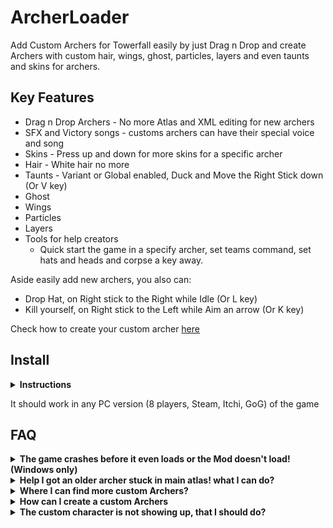 <!-- <p align="center">
  <a href="#key-features">Key Features</a> •
  <a href="#how-to-use">Installation</a> •
  <a href="#download">Download</a> •
  <a href="#credits">Credits</a> •
  <a href="#related">Related</a> •
  <a href="#license">License</a>
</p>

![screenshot](https://raw.githubusercontent.com/amitmerchant1990/electron-markdownify/master/app/img/markdownify.gif) -->

# ArcherLoader

Add Custom Archers for Towerfall easily by just Drag n Drop and create Archers with custom hair, wings, ghost, particles, layers and even taunts and skins for archers.

## Key Features

* Drag n Drop Archers - No more Atlas and XML editing for new archers
* SFX and Victory songs - customs archers can have their special voice and song
* Skins - Press up and down for more skins for a specific archer
* Hair - White hair no more
* Taunts - Variant or Global enabled, Duck and Move the Right Stick down (Or V key)
* Ghost
* Wings
* Particles
* Layers
* Tools for help creators
  - Quick start the game in a specify archer, set teams command, set hats and heads and corpse a key away.

Aside easily add new archers, you also can:

* Drop Hat, on Right stick to the Right while Idle (Or L key)
* Kill yourself, on Right stick to the Left while Aim an arrow (Or K key)

Check how to create your custom archer [here](https://github.com/RedDude/ArcherLoader/wiki)

## Install
<details><summary><b>Instructions</b></summary>
 
- Install [FortRise](https://github.com/Terria-K/FortRise)
- Download and Copy the "ArcherLoader" folder to "Mods" folder the game main folder (aka game Root)
(you game root is probably:C:\SteamLibrary\steamapps\common\TowerFall)
- Download a custom character (for instance, [⁠Madeline & Badeline](https://discord.com/channels/248961953656078337/1109196498849239082) or ⁠[Skeleton Archer](https://discord.com/channels/248961953656078337/1110725737461329950))
- Then you can put the custom archer *FOLDER* in any of the following folders:

```  
{Game Main folder}\Mods\ArcherLoader\CustomArchers
  
{Game Main folder}\CustomArchers
  
{Game Main folder}\Content\Mod\CustomArchers
  
{Game Main folder}\Mods\ArcherLoader\Content\CustomArchers
```

Install complete!
</details>

It should work in any PC version (8 players, Steam, Itchi, GoG) of the game

<h2><b>FAQ</b></h2>
  
<details><summary><b>The game crashes before it even loads or the Mod doesn't load! (Windows only)</b></summary>	 
If the game crashes before loading, or you see an error in the console that says 

An attempt was made to load an assembly from a network location which would have caused the assembly to be sandboxed in previous 
versions of the .NET Framework.

on Windows, head into the mod dll, open the properties and hit the unblock checkbox at the bottom.
</details>
 
<details><summary><b>Help I got an older archer stuck in main atlas! what I can do?</b></summary>
I can help!They can be extracted pretty easily now. Send me the files on [discord](https://discord.com/channels/248961953656078337/825482637216186421) and I see what I can do.
</details>

<details><summary><b>Where I can find more custom Archers?</b></summary>
Check in [here](https://discord.com/channels/248961953656078337/1109173629918384230)
</details>

<details><summary><b>How can I create a custom Archers</b></summary>
Check how to create your custom archer [here](https://github.com/RedDude/ArcherLoader/wiki)
</details>

 
<details><b><summary>The custom character is not showing up, that I should do?</b></summary>
  
* Check if FortRise is correcly installed by checking if the Mod option is in the main menu
* Check if ArcherLoader is correcly installed by checking if it is inside the Mod options
* Check you added the whole archer folder in one of the following folders:

```  
{Game Main folder}\Mods\ArcherLoader\CustomArchers
  
{Game Main folder}\CustomArchers
  
{Game Main folder}\Content\Mod\CustomArchers
  
{Game Main folder}\Mods\ArcherLoader\Content\CustomArchers
```
  * Ask help in the [discord](https://discord.com/channels/248961953656078337/825482637216186421) channel  
</details>



<!-- 
<h1 align="center">
  <br>
  <a href="http://www.amitmerchant.com/electron-markdownify"><img src="https://raw.githubusercontent.com/amitmerchant1990/electron-markdownify/master/app/img/markdownify.png" alt="Markdownify" width="200"></a>
  <br>
  Markdownify
  <br>
</h1>

<h4 align="center">A minimal Markdown Editor desktop app built on top of <a href="http://electron.atom.io" target="_blank">Electron</a>.</h4>


<p align="center">
  <a href="https://badge.fury.io/js/electron-markdownify">
    <img src="https://badge.fury.io/js/electron-markdownify.svg"
         alt="Gitter">
  </a>
  <a href="https://gitter.im/amitmerchant1990/electron-markdownify"><img src="https://badges.gitter.im/amitmerchant1990/electron-markdownify.svg"></a>
  <a href="https://saythanks.io/to/bullredeyes@gmail.com">
      <img src="https://img.shields.io/badge/SayThanks.io-%E2%98%BC-1EAEDB.svg">
  </a>
  <a href="https://www.paypal.me/AmitMerchant">
    <img src="https://img.shields.io/badge/$-donate-ff69b4.svg?maxAge=2592000&amp;style=flat">
  </a>
</p>
 -->

<!-- 
> **Note**
> If you're using Linux Bash for Windows, [see this guide](https://www.howtogeek.com/261575/how-to-run-graphical-linux-desktop-applications-from-windows-10s-bash-shell/) or use `node` from the command prompt.

## Download

You can [download](https://github.com/amitmerchant1990/electron-markdownify/releases/tag/v1.2.0) the latest installable version of Markdownify for Windows, macOS and Linux.

## Emailware

Markdownify is an [emailware](https://en.wiktionary.org/wiki/emailware). Meaning, if you liked using this app or it has helped you in any way, I'd like you send me an email at <bullredeyes@gmail.com> about anything you'd want to say about this software. I'd really appreciate it!

## Credits

This software uses the following open source packages:

- [Electron](http://electron.atom.io/)
- [Node.js](https://nodejs.org/)
- [Marked - a markdown parser](https://github.com/chjj/marked)
- [showdown](http://showdownjs.github.io/showdown/)
- [CodeMirror](http://codemirror.net/)
- Emojis are taken from [here](https://github.com/arvida/emoji-cheat-sheet.com)
- [highlight.js](https://highlightjs.org/)

## Related

[markdownify-web](https://github.com/amitmerchant1990/markdownify-web) - Web version of Markdownify

## Support

<a href="https://www.buymeacoffee.com/5Zn8Xh3l9" target="_blank"><img src="https://www.buymeacoffee.com/assets/img/custom_images/purple_img.png" alt="Buy Me A Coffee" style="height: 41px !important;width: 174px !important;box-shadow: 0px 3px 2px 0px rgba(190, 190, 190, 0.5) !important;-webkit-box-shadow: 0px 3px 2px 0px rgba(190, 190, 190, 0.5) !important;" ></a>

<p>Or</p> 

<a href="https://www.patreon.com/amitmerchant">
	<img src="https://c5.patreon.com/external/logo/become_a_patron_button@2x.png" width="160">
</a>

## You may also like...

- [Pomolectron](https://github.com/amitmerchant1990/pomolectron) - A pomodoro app
- [Correo](https://github.com/amitmerchant1990/correo) - A menubar/taskbar Gmail App for Windows and macOS

## License

MIT

---

> [amitmerchant.com](https://www.amitmerchant.com) &nbsp;&middot;&nbsp;
> GitHub [@amitmerchant1990](https://github.com/amitmerchant1990) &nbsp;&middot;&nbsp;
> Twitter [@amit_merchant](https://twitter.com/amit_merchant) -->

